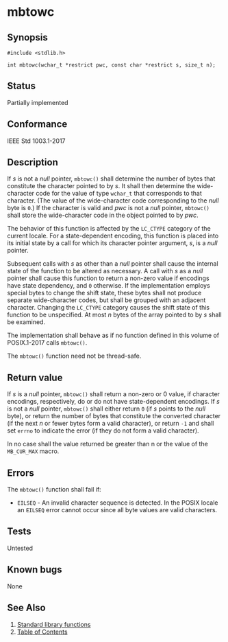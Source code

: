 # mbtowc

## Synopsis

`#include <stdlib.h>`

`int mbtowc(wchar_t *restrict pwc, const char *restrict s, size_t n);`

## Status

Partially implemented

## Conformance

IEEE Std 1003.1-2017

## Description

If _s_ is not a _null_ pointer, `mbtowc()` shall determine the number of bytes that constitute the character pointed to
by _s_. It shall then determine the wide-character code for the value of type `wchar_t` that corresponds to that
character. (The value of the wide-character code corresponding to the _null_ byte is `0`.) If the character is valid
and _pwc_ is not a _null_ pointer, `mbtowc()` shall store the wide-character code in the object pointed to by _pwc_.

The behavior of this function is affected by the `LC_CTYPE` category of the current locale. For a state-dependent
encoding, this function is placed into its initial state by a call for which its character pointer argument, _s_, is
a _null_ pointer.

Subsequent calls with _s_ as other than a _null_ pointer shall cause the internal state of the function to be altered
as necessary. A call with _s_ as a _null_ pointer shall cause this function to return a non-zero value if encodings
have state dependency, and `0` otherwise. If the implementation employs special bytes to change the shift state, these
bytes shall not produce separate wide-character codes, but shall be grouped with an adjacent character. Changing the
`LC_CTYPE` category causes the shift state of this function to be unspecified. At most _n_ bytes of the array pointed
to by _s_ shall be examined.

The implementation shall behave as if no function defined in this volume of POSIX.1-2017 calls `mbtowc()`.

The `mbtowc()` function need not be thread-safe.

## Return value

If _s_ is a _null_ pointer, `mbtowc()` shall return a non-zero or 0 value, if character encodings, respectively, do
or do not have state-dependent encodings. If _s_ is not a _null_ pointer, `mbtowc()` shall either return `0`
(if _s_ points to the _null_ byte), or return the number of bytes that constitute the converted character
(if the next _n_ or fewer bytes form a valid character), or return `-1` and shall set `errno` to indicate
the error (if they do not form a valid character).

In no case shall the value returned be greater than n or the value of the `MB_CUR_MAX` macro.

## Errors

The `mbtowc()` function shall fail if:

* `EILSEQ` - An invalid character sequence is detected. In the POSIX locale an `EILSEQ` error cannot occur since all
 byte values are valid characters.

## Tests

Untested

## Known bugs

None

## See Also

1. [Standard library functions](../functions.md)
2. [Table of Contents](../../../README.md)
